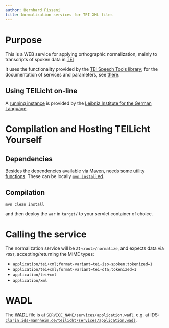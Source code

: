 ```yaml
---
author: Bernhard Fisseni
title: Normalization services for TEI XML files
---
```


# Purpose

This is a WEB service for applying orthographic normalization, mainly to transcripts 
of spoken data in [TEI](http://www.tei-c.org/release/doc/tei-p5-doc/en/html/TS.html)

It uses the functionality provided by the
[TEI Speech Tools library](https://github.com/Exmaralda-Org/teispeechtools);
for the documentation of services and parameters, see [there](https://github.com/Exmaralda-Org/teispeechtools).


## Using TEILicht on-line

A [running instance](https://clarin.ids-mannheim.de/teilicht) is provided by the
[Leibniz Institute for the German Language](https://www.ids-mannheim.de).


# Compilation and Hosting TEILicht Yourself

## Dependencies

Besides the dependencies available via
[Maven](https://maven.apache.org/), needs [some utility
functions](https://github.com/teoric/java-utilities). These can be
locally [`mvn
install`ed](https://maven.apache.org/plugins/maven-install-plugin/usage.html).


## Compilation

    mvn clean install

and then deploy the `war` in `target/` to your servlet container of choice.


# Calling the service

The normalization service will be at `<root>/normalize`, and expects data via `POST`, 
accepting/returning the MIME types: 

- `application/tei+xml;format-variant=tei-iso-spoken;tokenized=1`
- `application/tei+xml;format-variant=tei-dta;tokenized=1`
- `application/tei+xml`
- `application/xml`


# WADL

The
[WADL](https://en.wikipedia.org/wiki/Web_Application_Description_Language)
file is at
`SERVICE_NAME/services/application.wadl`, e.g. at IDS:
[`clarin.ids-mannheim.de/teilicht/services/application.wadl`](clarin.ids-mannheim.de/teilicht/services/application.wadl).
